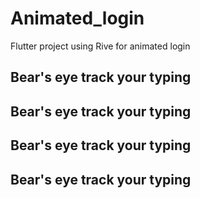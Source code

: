 # Animated_login

Flutter project using Rive for animated login

## Bear's eye track your typing



## Bear's eye track your typing



## Bear's eye track your typing



## Bear's eye track your typing


